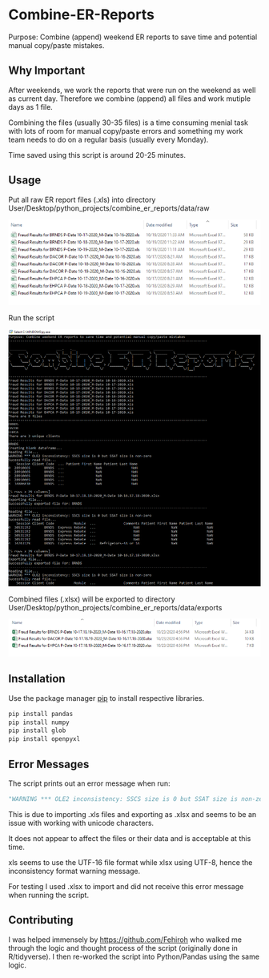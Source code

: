 # Combine-ER-Reports

Purpose: Combine (append) weekend ER reports to save time and potential manual copy/paste mistakes.

## Why Important

After weekends, we work the reports that were run on the weekend as well as current day. Therefore we combine (append) all files and work mutiple days as 1 file.

Combining the files (usually 30-35 files) is a time consuming menial task with lots of room for manual copy/paste errors and something my work team needs to do on a regular basis (usually every Monday).

Time saved using this script is around 20-25 minutes.

## Usage

Put all raw ER report files (.xls) into directory User/Desktop/python_projects/combine_er_reports/data/raw

![Screenshot](docs/images/raw_data.png)

Run the script

![Screenshot](docs/images/terminal_display.png)

Combined files (.xlsx) will be exported to directory User/Desktop/python_projects/combine_er_reports/data/exports

![Screenshot](docs/images/exports_data.png)

## Installation

Use the package manager [pip](https://pip.pypa.io/en/stable/) to install respective libraries.

```bash
pip install pandas
pip install numpy
pip install glob
pip install openpyxl
```

## Error Messages

The script prints out an error message when run:

```python
"WARNING *** OLE2 inconsistency: SSCS size is 0 but SSAT size is non-zero"
```

This is due to importing .xls files and exporting as .xlsx and seems to be an issue with working with unicode characters.

It does not appear to affect the files or their data and is acceptable at this time.

xls seems to use the UTF-16 file format while xlsx using UTF-8, hence the inconsistency format warning message.

For testing I used .xlsx to import and did not receive this error message when running the script.

## Contributing

I was helped immensely by https://github.com/Fehiroh who walked me through the logic and thought process of the script (originally done in R/tidyverse). I then re-worked the script into Python/Pandas using the same logic. 
